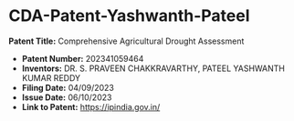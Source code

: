 # CDA-Patent-Yashwanth-Pateel
**Patent Title:** Comprehensive Agricultural Drought Assessment
- **Patent Number:** 202341059464
- **Inventors:** DR. S. PRAVEEN CHAKKRAVARTHY, PATEEL YASHWANTH KUMAR REDDY
- **Filing Date:** 04/09/2023
- **Issue Date:** 06/10/2023
- **Link to Patent:** https://ipindia.gov.in/
